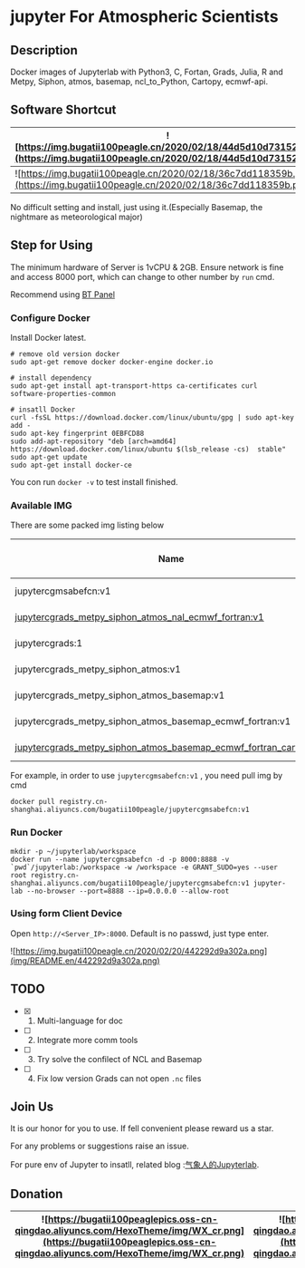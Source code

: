 # jupyter For Atmospheric Scientists

## Description
Docker images of Jupyterlab with Python3, C, Fortan, Grads, Julia, R and Metpy, Siphon, atmos, basemap, ncl_to_Python, Cartopy, ecmwf-api.

## Software Shortcut

| ![https://img.bugatii100peagle.cn/2020/02/18/44d5d10d73152.png](https://img.bugatii100peagle.cn/2020/02/18/44d5d10d73152.png) | ![https://img.bugatii100peagle.cn/2020/02/18/362d47fcfb311.png](https://img.bugatii100peagle.cn/2020/02/18/362d47fcfb311.png)  |
| ------------ | ------------- |
| ![https://img.bugatii100peagle.cn/2020/02/18/36c7dd118359b.png](https://img.bugatii100peagle.cn/2020/02/18/36c7dd118359b.png) | ![https://img.bugatii100peagle.cn/2020/02/18/ec9bbcf04edf9.png](https://img.bugatii100peagle.cn/2020/02/18/ec9bbcf04edf9.png)|

No difficult setting and install, just using it.(Especially Basemap, the nightmare as meteorological major)

## Step for Using

The minimum hardware of Server is 1vCPU & 2GB. Ensure network is fine and access 8000 port, which can change to other number by `run` cmd.

Recommend using [BT Panel](https://www.bt.cn/)

### Configure Docker

Install Docker latest.

```
# remove old version docker
sudo apt-get remove docker docker-engine docker.io

# install dependency
sudo apt-get install apt-transport-https ca-certificates curl software-properties-common

# insatll Docker
curl -fsSL https://download.docker.com/linux/ubuntu/gpg | sudo apt-key add -
sudo apt-key fingerprint 0EBFCD88
sudo add-apt-repository "deb [arch=amd64] https://download.docker.com/linux/ubuntu $(lsb_release -cs)  stable"
sudo apt-get update
sudo apt-get install docker-ce
```

You con run `docker -v` to test install finished.

### Available IMG

There are some packed img listing below 

| Name                                                         | Size     | Python3 C Grads Julia R | Metpy Siphon atmos | basemap | ncl_to_Python | Cartopy | ecmwf-api | netcdf | Fortan |
| ------------------------------------------------------------ | -------- | ----------------------- | ------------------ | ------- | ------------- | ------- | --------- | ------ | ------ |
| jupytercgmsabefcn:v1                                         | 3.001 GB | √                       | √                  | √       |               | √       | √         | √      | √      |
| [jupytercgrads_metpy_siphon_atmos_nal_ecmwf_fortran:v1](https://gitee.com/bugatti100Peagle/jupyter-For-Atmospheric-Scientists/blob/master/jupytercgrads_metpy_siphon_atmos_ncl_ecmwf_fortran.md) | 2.600 GB | √                       | √                  |         | √             |         | √         |        | √      |
| jupytercgrads:1                                              | 1.871 GB | √                       |                    |         |               |         |           |        |        |
| jupytercgrads_metpy_siphon_atmos:v1                          | 1.978 GB | √                       | √                  |         |               |         |           |        |        |
| jupytercgrads_metpy_siphon_atmos_basemap:v1                  | 2.794 GB | √                       | √                  | √       |               |         |           |        |        |
| jupytercgrads_metpy_siphon_atmos_basemap_ecmwf_fortran:v1    | 2.794 GB | √                       | √                  | √       |               |         | √         |        | √      |
| [jupytercgrads_metpy_siphon_atmos_basemap_ecmwf_fortran_cartopy:v1](https://gitee.com/bugatti100Peagle/jupyter-For-Atmospheric-Scientists/blob/master/jupytercgrads_metpy_siphon_atmos_basemap_ecmwf_fortran_cartopy.md) | 2.959 GB | √                       | √                  | √       |               | √       | √         |        | √      |

For example, in order to use `jupytercgmsabefcn:v1` , you need pull img by cmd

```
docker pull registry.cn-shanghai.aliyuncs.com/bugatii100peagle/jupytercgmsabefcn:v1
```

### Run Docker

```
mkdir -p ~/jupyterlab/workspace
docker run --name jupytercgmsabefcn -d -p 8000:8888 -v `pwd`/jupyterlab:/workspace -w /workspace -e GRANT_SUDO=yes --user root registry.cn-shanghai.aliyuncs.com/bugatii100peagle/jupytercgmsabefcn:v1 jupyter-lab --no-browser --port=8888 --ip=0.0.0.0 --allow-root
```

### Using form Client Device

Open `http://<Server_IP>:8000`. Default is no passwd, just type enter.

![https://img.bugatii100peagle.cn/2020/02/20/442292d9a302a.png](img/README.en/442292d9a302a.png)

## TODO

- [x] 1. Multi-language for doc
- [ ] 2. Integrate more comm tools
- [ ] 3. Try solve the confilect of NCL and Basemap
- [ ] 4. Fix low version Grads can not open `.nc` files

## Join Us

It is our honor for you to use. If fell convenient please reward us a star.

For any problems or suggestions raise an issue.

For pure env of Jupyter to insatll, related blog :[气象人的Jupyterlab](https://blog.bugatii100peagle.cn/2020/02/17/%E6%B0%94%E8%B1%A1%E4%BA%BA%E7%9A%84JupyterLab/).

## Donation
|![https://bugatii100peaglepics.oss-cn-qingdao.aliyuncs.com/HexoTheme/img/WX_cr.png](https://bugatii100peaglepics.oss-cn-qingdao.aliyuncs.com/HexoTheme/img/WX_cr.png)| ![https://bugatii100peaglepics.oss-cn-qingdao.aliyuncs.com/HexoTheme/img/ZFB_cr.jpg](https://bugatii100peaglepics.oss-cn-qingdao.aliyuncs.com/HexoTheme/img/ZFB_cr.jpg) |
| ------------ | ------------- |